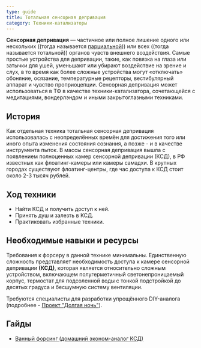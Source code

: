 ```yaml
---
type: guide
title: Тотальная сенсорная депривация
category: Техники-катализаторы
---
```



**Сенсорная депривация** — частичное или полное лишение одного или нескольких ((тогда называется [парциальной](theory:methods:псд))) или всех ((тогда называется тотальной)) органов чувств внешнего воздействия. Самые простые устройства для депривации, такие, как повязка на глаза или затычки для ушей, уменьшают или убирают воздействие на зрение и слух, в то время как более сложные устройства могут «отключать» обоняние, осязание, температурные рецепторы, вестибулярный аппарат и чувство проприоцепции. Сенсорная депривация может использоваться в ТФ в качестве техники-катализатора, сочетающейся с медитациями, вондерлэндом и иными закрытоглазными техниками. 
##  История
Как отдельная техника тотальная сенсорная депривация использовалась с неопределённых времён для достижения того или иного опыта изменения состояния сознания, а позже - и в качестве инструмента пыток. В массы сенсорная депривация вышла с появлением полноценных камер сенсорной депривации (КСД), в РФ известных как флоатинг-камеры или камеры самадхи. В крупных городах существуют флоатинг-центры, где час доступа к КСД стоит около 2-3 тысяч рублей.
## Ход техники
- Найти КСД и получить доступ к ней.
- Принять душ и залезть в КСД.
- Практиковать избранные техники.
## Необходимые навыки и ресурсы
Требования к форсеру в данной технике минимальны. Единственную сложность представляет необходимость доступа к камере сенсорной депривации **(КСД)**, которая является относительно сложным устройством, включающем полугерметичный светонепроницаемый корпус, термостат для подсоленной воды с тонкой подстройкой до десятых градуса и бесшумную систему вентиляции.

Требуются специалисты для разработки упрощённого DIY-аналога (подробнее - [Проект "Долгая ночь"](research:engineering:longnight)).
## Гайды
* [Ванный форсинг (домашний эконом-аналог КСД)](ru:ванная)

